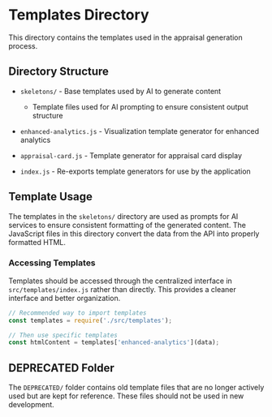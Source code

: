 # Templates Directory

This directory contains the templates used in the appraisal generation process.

## Directory Structure

- `skeletons/` - Base templates used by AI to generate content
  - Template files used for AI prompting to ensure consistent output structure

- `enhanced-analytics.js` - Visualization template generator for enhanced analytics
- `appraisal-card.js` - Template generator for appraisal card display
- `index.js` - Re-exports template generators for use by the application

## Template Usage

The templates in the `skeletons/` directory are used as prompts for AI services to ensure consistent formatting of the generated content. The JavaScript files in this directory convert the data from the API into properly formatted HTML.

### Accessing Templates

Templates should be accessed through the centralized interface in `src/templates/index.js` rather than directly. This provides a cleaner interface and better organization.

```javascript
// Recommended way to import templates
const templates = require('./src/templates');

// Then use specific templates
const htmlContent = templates['enhanced-analytics'](data);
```

## DEPRECATED Folder

The `DEPRECATED/` folder contains old template files that are no longer actively used but are kept for reference. These files should not be used in new development. 